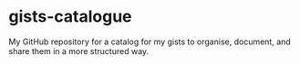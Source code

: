 # gists-catalogue
My GitHub repository for a catalog for my gists to organise, document, and share them in a more structured way.
